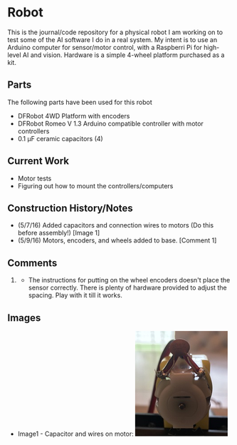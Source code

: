 ﻿# Robot
This is the journal/code repository for a physical robot I am working on to test some of the AI software I do in a real system.
My intent is to use an Arduino computer for sensor/motor control, with a Raspberri Pi for high-level AI and vision.  Hardware is a simple 4-wheel platform purchased as a kit.

##  Parts
The following parts have been used for this robot

  * DFRobot 4WD Platform with encoders
  * DFRobot Romeo V 1.3 Arduino compatible controller with motor controllers
  * 0.1 μF ceramic capacitors (4)

##  Current Work
  * Motor tests
  * Figuring out how to mount the controllers/computers

##  Construction History/Notes
  * (5/7/16) Added capacitors and connection wires to motors (Do this before assembly!) \[Image 1\]
  * (5/9/16) Motors, encoders, and wheels added to base. \[Comment 1\]
  
##  Comments
  1. - The instructions for putting on the wheel encoders doesn't place the sensor correctly.  There is plenty of hardware provided to adjust the spacing.  Play with it till it works.
  
##  Images
  * Image1 - Capacitor and wires on motor:
![](Images/Image1.jpg?raw=true)


